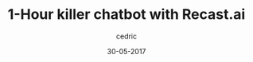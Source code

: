 ---
layout: video
title: "1-Hour killer chatbot with Recast.ai"
youtube_slug: "p1UNO5wZH3s"
date: 30-05-2017
author: cedric
labels:
  - workshop
pushed: true
thumbnail: 2017-05-30-one-hour-killer-chatbot.jpg
description: "Après avoir vu comment créer un chatbot sur Messenger de A à Z, nous allons vous montrer cette fois-ci comment développer un bot avec du NLP (Natural Language Processing) sur la plateforme Recast.AI."
---